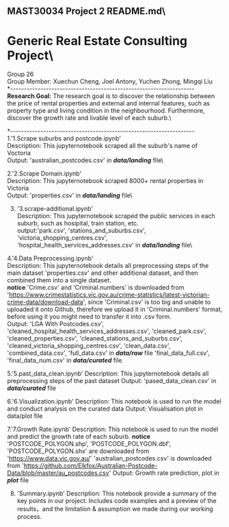 ## MAST30034 Project 2 README.md\
# Generic Real Estate Consulting Project\
Group 26\
Group Member: Xuechun Cheng, Joel Antony, Yuchen Zhong, Mingqi Liu\
*-------------------------------------------------------------------\
**Research Goal:** The research goal is to discover the relationship between the price of rental properties and external and internal features, such as property type and living condition in the neighbourhood. Furthermore, discover the growth rate and livable level of each suburb.\

*-------------------------------------------------------------------\
1.'1.Scrape suburbs and postcode.ipynb'\
  Description: This jupyternotebook scraped all the suburb's name of Voctoria\
  Output: 'australian_postcodes.csv' in ***data/landing*** file\

2.'2.Scrape Domain.ipynb'\
  Description: This jupyternotebook scraped 8000+ rental properties in Victoria\
  Output: 'properties.csv' in ***data/landing*** file\
  
3. '3.scrape-additional.ipynb'\
   Description: This jupyternotebook scraped the public services in each suburb, such as hosipital, train station, etc.\
   output:'park.csv', 'stations_and_suburbs.csv', 'victoria_shopping_centres.csv', 'hospital_health_services_addresses.csv' in ***data/landing*** file\

4.'4.Data Preprocessing.ipynb'\
  Description: This jupyternotebook details all preprocessing steps of the main dataset 'properties.csv' and other additional dataset, and then combined them into a single dataset.\
  **notice** 'Crime.csv' and 'Criminal.numbers' is downloaded from 'https://www.crimestatistics.vic.gov.au/crime-statistics/latest-victorian-crime-data/download-data', since 'Criminal.csv' is too big and unable to uploaded it onto Github, therefore we upload it in 'Criminal.numbers' format, before using it you might need to transfer it into .csv form.\
  Output: 'LGA With Postcodes.csv', 'cleaned_hospital_health_services_addresses.csv', 'cleaned_park.csv', 'cleaned_properties.csv', 'cleaned_stations_and_suburbs.csv', 'cleaned_victoria_shopping_centres.csv',  'clean_data.csv', 'combined_data.csv', 'full_data.csv' in ***data/raw*** file 'final_data_full.csv', 'final_data_num.csv' in ***data/curated*** file

5.'5.past_data_clean.ipynb'
  Description: This jupyternotebook details all preprocessing steps of the past dataset
  Output: 'pased_data_clean.csv' in ***data/curated*** file

6.'6.Visualization.ipynb'
  Description: This notebook is used to run the model and conduct analysis on the curated data
  Output: Visualisation plot in data/plot file

7.'7.Growth Rate.ipynb'
  Description: This notebook is used to run the model and predict the growth rate of each suburb.
        **notice** 'POSTCODE_POLYGON.shp', 'POSTCODE_POLYGON.dbf', 'POSTCODE_POLYGON.shx' are downloaded from 'https://www.data.vic.gov.au/'
                   'australian_postcodes.csv' is downloaded from 'https://github.com/Elkfox/Australian-Postcode-Data/blob/master/au_postcodes.csv'
  Output: Growth rate prediction, plot in ***plot*** file

8. 'Summary.ipynb'
   Description: This notebook provide a summary of the key points in our project. Includes code examples and a preview of the results，and the limitation & assumption we made during our working process.
